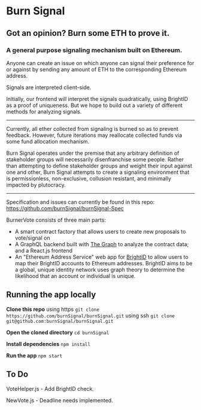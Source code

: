 # Burn Signal
## Got an opinion? Burn some ETH to prove it.
### A general purpose signaling mechanism built on Ethereum.

Anyone can create an issue on which anyone can signal their preference for or against by sending any amount of ETH to the corresponding Ethereum address.

Signals are interpreted client-side.

Initially, our frontend will interpret the signals quadratically, using BrightID as a proof of uniqueness. But we hope to build out a variety of different methods for analyzing signals.

---

Currently, all ether collected from signaling is burned so as to prevent feedback. However, future iterations may reallocate collected funds via some fund allocation mechanism.

Burn Signal operates under the premise that any arbitrary definition of stakeholder groups will necessarily disenfranchise some people. Rather than attempting to define stakeholder groups and weight their input against one and other, Burn Signal attempts to create a signaling environment that is permissionless, non-exclusive, collusion resistant, and minimally impacted by plutocracy.

---

Specification and issues can currently be found in this repo: https://github.com/burnSignal/burnSignal-Spec

BurnerVote consists of three main parts:

* A smart contract factory that allows users to create new proposals to vote/signal on
* A GraphQL backend built with [The Graph](https://thegraph.com/) to analyze the contract data; and a React.js frontend
* An "Ethereum Address Service" web app for [BrightID](https://www.brightid.org/) to allow users to map their BrightID accounts to Ethereum addresses. BrightID aims to be a global, unique identity network uses graph theory to determine the likelihood that an account or individual is unique.

## Running the app locally

**Clone this repo**
using https `git clone https://github.com/burnSignal/burnSignal.git`
using ssh `git clone git@github.com:burnSignal/burnSignal.git`

**Open the cloned directory**
`cd burnSignal`

**Install dependencies**
`npm install`

**Run the app**
`npm start`

## To Do

VoteHelper.js - Add BrightID check.

NewVote.js - Deadline needs implemented.
